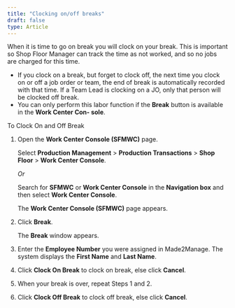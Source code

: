 ```yaml
---
title: "Clocking on/off breaks"
draft: false
type: Article
---
```


When it is time to go on break you will clock on your break. This is important so Shop Floor Manager can track the time as not worked, and so no jobs are charged for this time.

-   If you clock on a break, but forget to clock off, the next time you clock on or off a job order or team, the end of break is automatically recorded with that time. If a Team Lead is clocking on a JO, only that person will be clocked off break.
-   You can only perform this labor function if the **Break** button is available in the **Work Center Con- sole**.

To Clock On and Off Break

1.  Open the **Work Center Console (SFMWC)** page.

    Select **Production Management** > **Production Transactions** > **Shop Floor** > **Work Center Console**.

    *Or*

      Search for **SFMWC** or **Work Center Console** in the **Navigation box** and then select **Work Center Console**.

    The **Work Center Console (SFMWC)** page appears.

2.  Click **Break**.

    The **Break** window appears.

3.  Enter the **Employee Number** you were assigned in Made2Manage. 
    The system displays the **First Name** and **Last Name**.
4.  Click **Clock On Break** to clock on break, else click **Cancel**.
5.  When your break is over, repeat Steps 1 and 2.
6.  Click **Clock Off Break** to clock off break, else click **Cancel**.